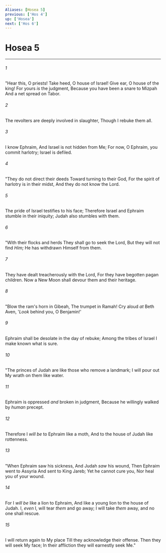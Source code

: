 ```yaml
---
Aliases: [Hosea 5]
previous: ['Hos 4']
up: ['Hosea']
next: ['Hos 6']
---
```

# Hosea 5

***


###### 1 
"Hear this, O priests! Take heed, O house of Israel! Give ear, O house of the king! For yours _is_ the judgment, Because you have been a snare to Mizpah And a net spread on Tabor. 

###### 2 
The revolters are deeply involved in slaughter, Though I rebuke them all. 

###### 3 
I know Ephraim, And Israel is not hidden from Me; For now, O Ephraim, you commit harlotry; Israel is defiled. 

###### 4 
"They do not direct their deeds Toward turning to their God, For the spirit of harlotry is in their midst, And they do not know the Lord. 

###### 5 
The pride of Israel testifies to his face; Therefore Israel and Ephraim stumble in their iniquity; Judah also stumbles with them. 

###### 6 
"With their flocks and herds They shall go to seek the Lord, But they will not find _Him;_ He has withdrawn Himself from them. 

###### 7 
They have dealt treacherously with the Lord, For they have begotten pagan children. Now a New Moon shall devour them and their heritage. 

###### 8 
"Blow the ram's horn in Gibeah, The trumpet in Ramah! Cry aloud _at_ Beth Aven, '_Look_ behind you, O Benjamin!' 

###### 9 
Ephraim shall be desolate in the day of rebuke; Among the tribes of Israel I make known what is sure. 

###### 10 
"The princes of Judah are like those who remove a landmark; I will pour out My wrath on them like water. 

###### 11 
Ephraim is oppressed _and_ broken in judgment, Because he willingly walked by _human_ precept. 

###### 12 
Therefore I _will be_ to Ephraim like a moth, And to the house of Judah like rottenness. 

###### 13 
"When Ephraim saw his sickness, And Judah _saw_ his wound, Then Ephraim went to Assyria And sent to King Jareb; Yet he cannot cure you, Nor heal you of your wound. 

###### 14 
For I _will be_ like a lion to Ephraim, And like a young lion to the house of Judah. I, _even_ I, will tear _them_ and go away; I will take _them_ away, and no one shall rescue. 

###### 15 
I will return again to My place Till they acknowledge their offense. Then they will seek My face; In their affliction they will earnestly seek Me."
